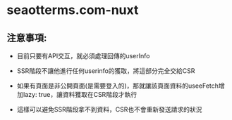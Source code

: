 # seaotterms.com-nuxt

## 注意事項:

- 目前只要有API交互，就必須處理回傳的userInfo

- SSR階段不讓他進行任何userinfo的獲取，將這部分完全交給CSR
- 如果有頁面是非公開頁面(是需要登入的)，那就讓該頁面資料的useeFetch增加lazy: true，讓資料獲取在CSR階段才執行
- 這樣可以避免SSR階段拿不到資料，CSR也不會重新發送請求的狀況
